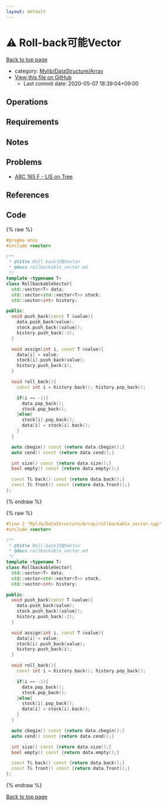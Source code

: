 ```yaml
---
layout: default
---
```


<!-- mathjax config similar to math.stackexchange -->
<script type="text/javascript" async
  src="https://cdnjs.cloudflare.com/ajax/libs/mathjax/2.7.5/MathJax.js?config=TeX-MML-AM_CHTML">
</script>
<script type="text/x-mathjax-config">
  MathJax.Hub.Config({
    TeX: { equationNumbers: { autoNumber: "AMS" }},
    tex2jax: {
      inlineMath: [ ['$','$'] ],
      processEscapes: true
    },
    "HTML-CSS": { matchFontHeight: false },
    displayAlign: "left",
    displayIndent: "2em"
  });
</script>

<script type="text/javascript" src="https://cdnjs.cloudflare.com/ajax/libs/jquery/3.4.1/jquery.min.js"></script>
<script src="https://cdn.jsdelivr.net/npm/jquery-balloon-js@1.1.2/jquery.balloon.min.js" integrity="sha256-ZEYs9VrgAeNuPvs15E39OsyOJaIkXEEt10fzxJ20+2I=" crossorigin="anonymous"></script>
<script type="text/javascript" src="../../../../assets/js/copy-button.js"></script>
<link rel="stylesheet" href="../../../../assets/css/copy-button.css" />


# :warning: Roll-back可能Vector

<a href="../../../../index.html">Back to top page</a>

* category: <a href="../../../../index.html#0d7e284bb2256ddef55e56b25bfaf3f1">Mylib/DataStructure/Array</a>
* <a href="{{ site.github.repository_url }}/blob/master/Mylib/DataStructure/Array/rollbackable_vector.cpp">View this file on GitHub</a>
    - Last commit date: 2020-05-07 18:39:04+09:00




## Operations

## Requirements

## Notes

## Problems

- [ABC 165 F - LIS on Tree](https://atcoder.jp/contests/abc165/tasks/abc165_f)

## References



## Code

<a id="unbundled"></a>
{% raw %}
```cpp
#pragma once
#include <vector>

/**
 * @title Roll-back可能Vector
 * @docs rollbackable_vector.md
 */
template <typename T>
class RollbackableVector{
  std::vector<T> data;
  std::vector<std::vector<T>> stock;
  std::vector<int> history;

public:
  void push_back(const T &value){
    data.push_back(value);
    stock.push_back({value});
    history.push_back(-1);
  }

  void assign(int i, const T &value){
    data[i] = value;
    stock[i].push_back(value);
    history.push_back(i);
  }

  void roll_back(){
    const int i = history.back(); history.pop_back();

    if(i == -1){
      data.pop_back();
      stock.pop_back();
    }else{
      stock[i].pop_back();
      data[i] = stock[i].back();
    }
  }

  auto cbegin() const {return data.cbegin();}
  auto cend() const {return data.cend();}

  int size() const {return data.size();}
  bool empty() const {return data.empty();}

  const T& back() const {return data.back();}
  const T& front() const {return data.front();}
};

```
{% endraw %}

<a id="bundled"></a>
{% raw %}
```cpp
#line 2 "Mylib/DataStructure/Array/rollbackable_vector.cpp"
#include <vector>

/**
 * @title Roll-back可能Vector
 * @docs rollbackable_vector.md
 */
template <typename T>
class RollbackableVector{
  std::vector<T> data;
  std::vector<std::vector<T>> stock;
  std::vector<int> history;

public:
  void push_back(const T &value){
    data.push_back(value);
    stock.push_back({value});
    history.push_back(-1);
  }

  void assign(int i, const T &value){
    data[i] = value;
    stock[i].push_back(value);
    history.push_back(i);
  }

  void roll_back(){
    const int i = history.back(); history.pop_back();

    if(i == -1){
      data.pop_back();
      stock.pop_back();
    }else{
      stock[i].pop_back();
      data[i] = stock[i].back();
    }
  }

  auto cbegin() const {return data.cbegin();}
  auto cend() const {return data.cend();}

  int size() const {return data.size();}
  bool empty() const {return data.empty();}

  const T& back() const {return data.back();}
  const T& front() const {return data.front();}
};

```
{% endraw %}

<a href="../../../../index.html">Back to top page</a>

